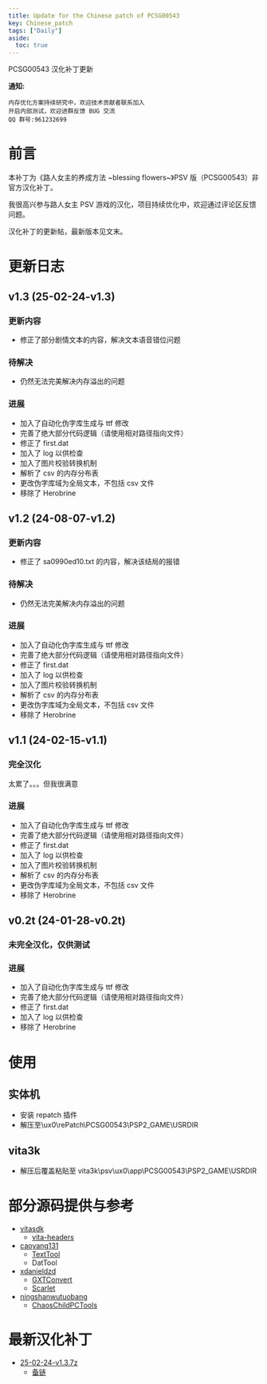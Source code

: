 ```yaml
---
title: Update for the Chinese patch of PCSG00543
key: Chinese_patch
tags: ["Daily"]
aside:
  toc: true
---
```


PCSG00543 汉化补丁更新 <!--more-->

**通知:**

```
内存优化方案持续研究中，欢迎技术贡献者联系加入
开启内部测试，欢迎进群反馈 BUG 交流
QQ 群号:961232699
```

# 前言

本补丁为《路人女主的养成方法 ~blessing flowers~》PSV 版（PCSG00543）非官方汉化补丁。

我很高兴参与路人女主 PSV 游戏的汉化，项目持续优化中，欢迎通过评论区反馈问题。

汉化补丁的更新帖，最新版本见文末。

# 更新日志

## v1.3 (25-02-24-v1.3)

### 更新内容

- 修正了部分剧情文本的内容，解决文本语音错位问题

### 待解决

- 仍然无法完美解决内存溢出的问题

### 进展

- 加入了自动化伪字库生成与 ttf 修改
- 完善了绝大部分代码逻辑（请使用相对路径指向文件）
- 修正了 first.dat
- 加入了 log 以供检查
- 加入了图片校验转换机制
- 解析了 csv 的内存分布表
- 更改伪字库域为全局文本，不包括 csv 文件
- 移除了 Herobrine

## v1.2 (24-08-07-v1.2)

### 更新内容

- 修正了 sa0990ed10.txt 的内容，解决该结局的报错

### 待解决

- 仍然无法完美解决内存溢出的问题

### 进展

- 加入了自动化伪字库生成与 ttf 修改
- 完善了绝大部分代码逻辑（请使用相对路径指向文件）
- 修正了 first.dat
- 加入了 log 以供检查
- 加入了图片校验转换机制
- 解析了 csv 的内存分布表
- 更改伪字库域为全局文本，不包括 csv 文件
- 移除了 Herobrine

## v1.1 (24-02-15-v1.1)

### 完全汉化

太累了。。。但我很满意

### 进展

- 加入了自动化伪字库生成与 ttf 修改
- 完善了绝大部分代码逻辑（请使用相对路径指向文件）
- 修正了 first.dat
- 加入了 log 以供检查
- 加入了图片校验转换机制
- 解析了 csv 的内存分布表
- 更改伪字库域为全局文本，不包括 csv 文件
- 移除了 Herobrine

## v0.2t (24-01-28-v0.2t)

### 未完全汉化，仅供测试

### 进展

- 加入了自动化伪字库生成与 ttf 修改
- 完善了绝大部分代码逻辑（请使用相对路径指向文件）
- 修正了 first.dat
- 加入了 log 以供检查
- 移除了 Herobrine

# 使用

## 实体机

- 安装 repatch 插件
- 解压至\ux0\rePatch\PCSG00543\PSP2_GAME\USRDIR

## vita3k

- 解压后覆盖粘贴至 vita3k\psv\ux0\app\PCSG00543\PSP2_GAME\USRDIR

# 部分源码提供与参考

- [vitasdk](https://github.com/vitasdk/)
  - [vita-headers](https://github.com/vitasdk/vita-headers)
- [caoyang131](https://github.com/caoyang131/)
  - [TextTool](https://github.com/caoyang131/TextTool)
  - DatTool
- [xdanieldzd](https://github.com/xdanieldzd/)
  - [GXTConvert](https://github.com/xdanieldzd/GXTConvert)
  - [Scarlet](https://github.com/xdanieldzd/Scarlet)
- [ningshanwutuobang](https://github.com/ningshanwutuobang/)
  - [ChaosChildPCTools](https://github.com/ningshanwutuobang/ChaosChildPCTools)

# 最新汉化补丁

- [25-02-24-v1.3.7z](https://zuckertech-my.sharepoint.com/:u:/g/personal/jex_zuckertech_onmicrosoft_com/EaW8OOasEzVIuDePsp-HRZcBEhXrDWPZcUxue6CAxchXfg?e=B5xxe4)
  - [备链](https://gofile.io/d/i5Jmjk)
